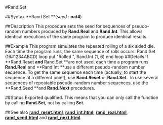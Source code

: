 
#Rand.Set

##Syntax
**Rand.Set **(*seed* : **nat4**)

##Description
This procedure sets the seed for sequences of pseudo-random numbers produced by **Rand.Real** and **Rand.Int**. This allows identical executions of the same program to produce identical results.

##Example
This program simulates the repeated rolling of a six sided die. Each time the program runs, the same sequence of rolls occurs.
        Rand.Set (16#1234ABCD)
        loop
            put "Rolled ", Rand.Int (1, 6)
        end loop
##Details
If **Rand.Reset **and** Rand.Set **are not used, each time a program runs **Rand.Real** and **Rand.Int **use a different pseudo-random number sequence. To get the same sequence each time (actually, to start the sequence at a different point), use **Rand.Reset** or **Rand.Set**.
To use several sequences of repeatable pseudo-random number sequences, use the **Rand.Seed **and **Rand.Next** procedures.

##Status
Exported qualified.
This means that you can only call the function by calling **Rand.Set**, not by calling **Set**.

##See also
**[rand_reset.html](Rand.Reset)**, **[rand_int.html](Rand.Int)**, **[rand_real.html](Rand.Real)**, **[rand_seed.html](Rand.Seed)** and **[rand_next.html](Rand.Next)**.
